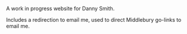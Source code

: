 A work in progress website for Danny Smith. 

Includes a redirection to email me, used to direct Middlebury go-links to email me. 
